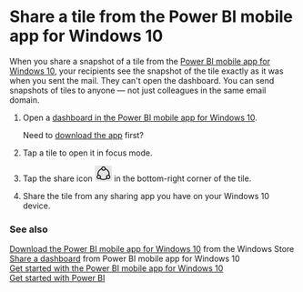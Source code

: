 <properties 
   pageTitle="Share a tile from the Power BI mobile app for Windows 10"
   description="Share a tile from the Power BI mobile app for Windows 10"
   services="powerbi" 
   documentationCenter="" 
   authors="maggiesMSFT" 
   manager="mblythe" 
   editor=""
   tags=""
   qualityFocus="no"
   qualityDate=""/>
 
<tags
   ms.service="powerbi"
   ms.devlang="NA"
   ms.topic="article"
   ms.tgt_pltfrm="NA"
   ms.workload="powerbi"
   ms.date="01/13/2016"
   ms.author="maggies"/>
# Share a tile from the Power BI mobile app for Windows 10

When you share a snapshot of a tile from the [Power BI mobile app for Windows 10](powerbi-mobile-win10phone-app-get-started.md), your recipients see the snapshot of the tile exactly as it was when you sent the mail. They can't open the dashboard. You can send snapshots of tiles to anyone — not just colleagues in the same email domain.

1. Open a [dashboard in the Power BI mobile app for Windows 10](powerbi-mobile-dashboards-in-the-win10phone-app.md).

	Need to [download the app](http://go.microsoft.com/fwlink/?LinkID=526478) first?

2. Tap a tile to open it in focus mode.

3. Tap the share icon ![](media/powerbi-mobile-share-a-tile-from-the-win10phone-app/PBI_Win10Ph_ShareIcon.png) in the bottom-right corner of the tile.

5. Share the tile from any sharing app you have on your Windows 10 device.

### See also

[Download the Power BI mobile app for Windows 10](http://go.microsoft.com/fwlink/?LinkID=526478) from the Windows Store  
[Share a dashboard](powerbi-mobile-share-a-dashboard-from-the-win10phone-app.md) from Power BI mobile app for Windows 10  
[Get started with the Power BI mobile app for Windows 10](powerbi-mobile-win10phone-app-get-started.md)  
[Get started with Power BI](powerbi-service-get-started.md)


